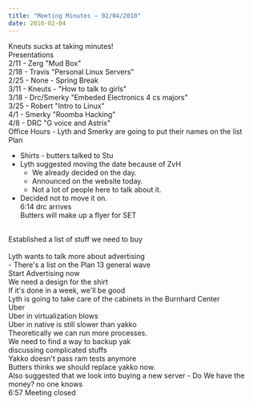 ```yaml
---
title: "Meeting Minutes – 02/04/2010"
date: 2010-02-04
---
```

Kneuts sucks at taking minutes!<br />
Presentations<br />
2/11 - Zerg "Mud Box"<br />
2/18 - Travis "Personal Linux Servers"<br />
2/25 - None - Spring Break<br />
3/11 - Kneuts - "How to talk to girls"<br />
3/18 - Drc/Smerky "Embeded Electronics 4 cs majors"<br />
3/25 - Robert "Intro to Linux"<br />
4/1  - Smerky "Roomba Hacking"<br />
4/8  - DRC "G voice and Astrix"<br />
Office Hours - Lyth and Smerky are going to put their names on the list<br />
Plan <br />
  - Shirts - butters talked to Stu<br />
  - Lyth suggested moving the date because of ZvH<br />
    - We already decided on the day.<br />
    - Announced on the website today.<br />
    - Not a lot of people here to talk about it.<br />
  - Decided not to move it on.<br />
6:14 drc arrives<br />
  Butters will make up a flyer for SET<br />
  <br />
Established a list of stuff we need to buy<br />
<br />
Lyth wants to talk more about advertising<br />
 - There's a list on the Plan 13 general wave<br />
Start Advertising now<br />
We need a design for the shirt<br />
If it's done in a week, we'll be good<br />
Lyth is going to take care of the cabinets in the Burnhard Center<br />
Uber <br />
    Uber in virtualization blows<br />
    Uber in native is still slower than yakko<br />
    Theoretically we can run more processes.<br />
    We need to find a way to backup yak<br />
    discussing complicated stuffs<br />
    Yakko doesn't pass ram tests anymore<br />
    Butters thinks we should replace yakko now.<br />
    Also suggested that we look into buying a new server - Do We have the money?  no one knows<br />
6:57 Meeting closed<br />
    
